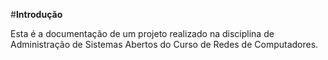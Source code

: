 
#**Introdução**

Esta é a documentação de um projeto realizado na disciplina de Administração de Sistemas Abertos do Curso de Redes de Computadores.